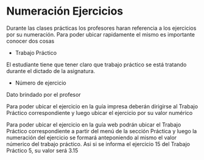 # Numeración Ejercicios

Durante las clases prácticas los profesores haran referencia a los ejercicios por su numeración. Para poder ubicar rapidamente el mismo es importante conocer dos cosas

- Trabajo Práctico 

El estudiante tiene que tener claro que trabajo práctico se está tratando durante el dictado de la asignatura.

- Número de ejercicio

Dato brindado por el profesor

Para poder ubicar el ejercicio en la guía impresa deberán dirigirse al Trabajo Práctico correspondiente y luego ubicar el ejercicio por su valor numérico

Para poder ubicar el ejercicio en la guía web podrán ubicar el Trabajo Práctico correspondiente a partir del menú de la sección Práctica y luego la numeración del ejercicio se formará anteponiendo al mismo el valor númerico del trabajo práctico. Asi si se informa el ejercicio 15 del Trabajo Práctico 5, su valor será 3.15
